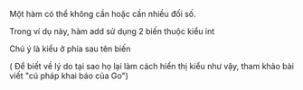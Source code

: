 Một hàm có thể không cần hoặc cần nhiều đối số.

Trong ví dụ này, hàm add sử dụng 2 biến thuộc kiểu int

Chú ý là kiểu ở phía sau tên biến

( Để biết về lý do tại sao họ lại làm cách hiển thị kiểu như vậy, tham khảo bài viết "cú pháp khai báo của Go")